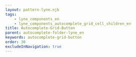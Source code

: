 ```yaml
---
layout: pattern-lyne.njk
tags: 
    - lyne_components_en
    - lyne_components_autocomplete_grid_cell_children_en
title: Autocomplete-Grid-Button
parent: autocomplete-folder-lyne_en
keywords: autocomplete-grid-button
order: 30
excludeInNavigation: true
---
```

